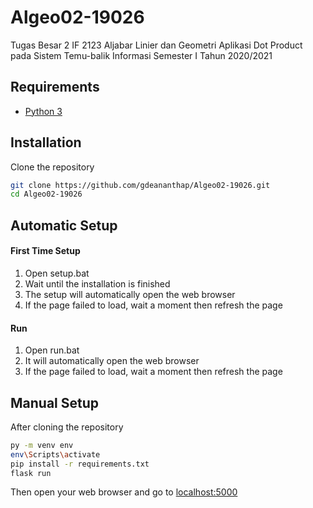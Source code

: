 # Algeo02-19026
Tugas Besar 2 IF 2123 Aljabar Linier dan Geometri Aplikasi Dot Product pada Sistem Temu-balik Informasi Semester I Tahun 2020/2021

## Requirements
- [Python 3](https://www.python.org/downloads/)

## Installation
Clone the repository
```bash
git clone https://github.com/gdeananthap/Algeo02-19026.git
cd Algeo02-19026
```
## Automatic Setup
#### First Time Setup
1. Open setup.bat
2. Wait until the installation is finished
3. The setup will automatically open the web browser
4. If the page failed to load, wait a moment then refresh the page

#### Run
1. Open run.bat
2. It will automatically open the web browser
3. If the page failed to load, wait a moment then refresh the page

## Manual Setup
After cloning the repository
```bash 
py -m venv env
env\Scripts\activate
pip install -r requirements.txt
flask run
```
Then open your web browser and go to [localhost:5000](http://localhost:5000)